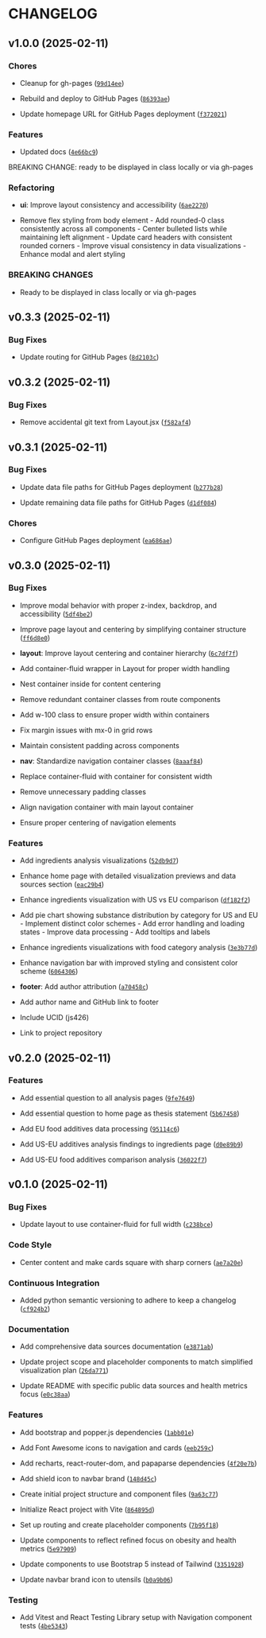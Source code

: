 # CHANGELOG


## v1.0.0 (2025-02-11)

### Chores

- Cleanup for gh-pages
  ([`99d14ee`](https://github.com/gsinghjay/is219-data-visualization/commit/99d14ee7edcb2b024de3892b26725f7ba335f41f))

- Rebuild and deploy to GitHub Pages
  ([`86393ae`](https://github.com/gsinghjay/is219-data-visualization/commit/86393aead886f7d960f7b352f69188078c58e6f5))

- Update homepage URL for GitHub Pages deployment
  ([`f372021`](https://github.com/gsinghjay/is219-data-visualization/commit/f3720215dac85a9757a54bb7fc492038aea1f82a))

### Features

- Updated docs
  ([`4e66bc9`](https://github.com/gsinghjay/is219-data-visualization/commit/4e66bc95d3e7e148eeef3f2cdd409dbe05801659))

BREAKING CHANGE: ready to be displayed in class locally or via gh-pages

### Refactoring

- **ui**: Improve layout consistency and accessibility
  ([`6ae2270`](https://github.com/gsinghjay/is219-data-visualization/commit/6ae2270cbd0cd66f27f7a7330974deab1f2d044c))

- Remove flex styling from body element - Add rounded-0 class consistently across all components -
  Center bulleted lists while maintaining left alignment - Update card headers with consistent
  rounded corners - Improve visual consistency in data visualizations - Enhance modal and alert
  styling

### BREAKING CHANGES

- Ready to be displayed in class locally or via gh-pages


## v0.3.3 (2025-02-11)

### Bug Fixes

- Update routing for GitHub Pages
  ([`8d2103c`](https://github.com/gsinghjay/is219-data-visualization/commit/8d2103cef1f349fa5176017d50d0b4b91b2f7a7c))


## v0.3.2 (2025-02-11)

### Bug Fixes

- Remove accidental git text from Layout.jsx
  ([`f582af4`](https://github.com/gsinghjay/is219-data-visualization/commit/f582af42efcbc88169d6ae229293eda9129a418b))


## v0.3.1 (2025-02-11)

### Bug Fixes

- Update data file paths for GitHub Pages deployment
  ([`b277b28`](https://github.com/gsinghjay/is219-data-visualization/commit/b277b288dcc9d468fbaae94c8a3c25c0d9352761))

- Update remaining data file paths for GitHub Pages
  ([`d1df084`](https://github.com/gsinghjay/is219-data-visualization/commit/d1df084439aa7b28a8e3fc833938f93bacf8c7c7))

### Chores

- Configure GitHub Pages deployment
  ([`ea686ae`](https://github.com/gsinghjay/is219-data-visualization/commit/ea686aef0aa00c6eefe89bef655b43a4ede5e2a3))


## v0.3.0 (2025-02-11)

### Bug Fixes

- Improve modal behavior with proper z-index, backdrop, and accessibility
  ([`5df4be2`](https://github.com/gsinghjay/is219-data-visualization/commit/5df4be2ac2015ed44c79a211df51e52ea86ed4ac))

- Improve page layout and centering by simplifying container structure
  ([`ff6d8e0`](https://github.com/gsinghjay/is219-data-visualization/commit/ff6d8e037d1a6c1431494c3f3f26c19f951c0d9d))

- **layout**: Improve layout centering and container hierarchy
  ([`6c7df7f`](https://github.com/gsinghjay/is219-data-visualization/commit/6c7df7f17217aad3983578c2a3fd4e51d20d57a9))

- Add container-fluid wrapper in Layout for proper width handling

- Nest container inside for content centering

- Remove redundant container classes from route components

- Add w-100 class to ensure proper width within containers

- Fix margin issues with mx-0 in grid rows

- Maintain consistent padding across components

- **nav**: Standardize navigation container classes
  ([`8aaaf84`](https://github.com/gsinghjay/is219-data-visualization/commit/8aaaf846c8e8b1561e92cc05914f0106c9ef40a1))

- Replace container-fluid with container for consistent width

- Remove unnecessary padding classes

- Align navigation container with main layout container

- Ensure proper centering of navigation elements

### Features

- Add ingredients analysis visualizations
  ([`52db9d7`](https://github.com/gsinghjay/is219-data-visualization/commit/52db9d755393eb86bcb72e4be4baa5491e105b25))

- Enhance home page with detailed visualization previews and data sources section
  ([`eac29b4`](https://github.com/gsinghjay/is219-data-visualization/commit/eac29b4a60f2252e154d24bdb21777c8430be47f))

- Enhance ingredients visualization with US vs EU comparison
  ([`df182f2`](https://github.com/gsinghjay/is219-data-visualization/commit/df182f23939c16c583a83e204ed8d56b93fd4dfb))

- Add pie chart showing substance distribution by category for US and EU - Implement distinct color
  schemes - Add error handling and loading states - Improve data processing - Add tooltips and
  labels

- Enhance ingredients visualizations with food category analysis
  ([`3e3b77d`](https://github.com/gsinghjay/is219-data-visualization/commit/3e3b77dbdeb83468d233ddd8629f7add1c14481c))

- Enhance navigation bar with improved styling and consistent color scheme
  ([`6064306`](https://github.com/gsinghjay/is219-data-visualization/commit/606430638e0d87d0e33dfa6ba44921f9d40265fe))

- **footer**: Add author attribution
  ([`a70458c`](https://github.com/gsinghjay/is219-data-visualization/commit/a70458c7a71c7c6ee1cbae1e6636c023b2f34348))

- Add author name and GitHub link to footer

- Include UCID (js426)

- Link to project repository


## v0.2.0 (2025-02-11)

### Features

- Add essential question to all analysis pages
  ([`9fe7649`](https://github.com/gsinghjay/is219-data-visualization/commit/9fe76492695c1d6872bfd42a407660658c2291a0))

- Add essential question to home page as thesis statement
  ([`5b67458`](https://github.com/gsinghjay/is219-data-visualization/commit/5b674585935582a84b326b91cf782e1f28af2cb5))

- Add EU food additives data processing
  ([`95114c6`](https://github.com/gsinghjay/is219-data-visualization/commit/95114c68ca1193a1e32d4f3b33e69cc1bb5f0fb7))

- Add US-EU additives analysis findings to ingredients page
  ([`d0e89b9`](https://github.com/gsinghjay/is219-data-visualization/commit/d0e89b95a281f69235840c206837b9571a3b350f))

- Add US-EU food additives comparison analysis
  ([`36022f7`](https://github.com/gsinghjay/is219-data-visualization/commit/36022f721485bd1c3a10e27b34b50b1126df7b02))


## v0.1.0 (2025-02-11)

### Bug Fixes

- Update layout to use container-fluid for full width
  ([`c238bce`](https://github.com/gsinghjay/is219-data-visualization/commit/c238bce37f9f1d9c781d4fdf829538fedcc3466b))

### Code Style

- Center content and make cards square with sharp corners
  ([`ae7a20e`](https://github.com/gsinghjay/is219-data-visualization/commit/ae7a20e9af04388432efd81d192f9f47452f1411))

### Continuous Integration

- Added python semantic versioning to adhere to keep a changelog
  ([`cf924b2`](https://github.com/gsinghjay/is219-data-visualization/commit/cf924b2f3d4baee2132ff016b06500414df6606e))

### Documentation

- Add comprehensive data sources documentation
  ([`e3871ab`](https://github.com/gsinghjay/is219-data-visualization/commit/e3871ab18da62c78b734b42a3b172db2e8e03d76))

- Update project scope and placeholder components to match simplified visualization plan
  ([`26da771`](https://github.com/gsinghjay/is219-data-visualization/commit/26da771ef5297bf42c2106161df07ed26e86b1b5))

- Update README with specific public data sources and health metrics focus
  ([`e0c38aa`](https://github.com/gsinghjay/is219-data-visualization/commit/e0c38aa3cbc0090b4a939487a9dcf182057f2530))

### Features

- Add bootstrap and popper.js dependencies
  ([`1abb01e`](https://github.com/gsinghjay/is219-data-visualization/commit/1abb01e74a2c4127f7458887e46362a960b503fd))

- Add Font Awesome icons to navigation and cards
  ([`eeb259c`](https://github.com/gsinghjay/is219-data-visualization/commit/eeb259c18e14101e9a49107392eba1011512f72f))

- Add recharts, react-router-dom, and papaparse dependencies
  ([`4f20e7b`](https://github.com/gsinghjay/is219-data-visualization/commit/4f20e7bd99f29c8154c728c98e766ff03962f290))

- Add shield icon to navbar brand
  ([`148d45c`](https://github.com/gsinghjay/is219-data-visualization/commit/148d45ce0ab4d5f7d44db52a779c7c7a965e3fe2))

- Create initial project structure and component files
  ([`9a63c77`](https://github.com/gsinghjay/is219-data-visualization/commit/9a63c77b1a56670ca49252a7d8b723d29fdf554e))

- Initialize React project with Vite
  ([`864895d`](https://github.com/gsinghjay/is219-data-visualization/commit/864895d060b9090be7e378503cb0236c0e843fe6))

- Set up routing and create placeholder components
  ([`7b95f18`](https://github.com/gsinghjay/is219-data-visualization/commit/7b95f1867ea68d1ea4137e6f7c51975732106eb0))

- Update components to reflect refined focus on obesity and health metrics
  ([`5e97909`](https://github.com/gsinghjay/is219-data-visualization/commit/5e97909d028d6226e5283878a521cdedff95cda3))

- Update components to use Bootstrap 5 instead of Tailwind
  ([`3351928`](https://github.com/gsinghjay/is219-data-visualization/commit/33519288a5e18f21e2be4eb61dd7e06c1c4b52b1))

- Update navbar brand icon to utensils
  ([`b0a9b06`](https://github.com/gsinghjay/is219-data-visualization/commit/b0a9b060c6d8f0191ae1bb04c12e48f4c3041088))

### Testing

- Add Vitest and React Testing Library setup with Navigation component tests
  ([`4be5343`](https://github.com/gsinghjay/is219-data-visualization/commit/4be5343730ceeef6ec12ead0bfa825576382ac08))
